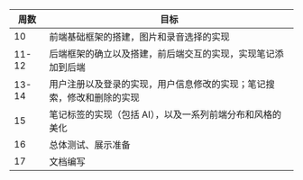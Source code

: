 | 周数  | 目标                                                         |
| ----- | ------------------------------------------------------------ |
| 10    | 前端基础框架的搭建，图片和录音选择的实现                     |
| 11-12 | 后端框架的确立以及搭建，前后端交互的实现，实现笔记添加到后端 |
| 13-14 | 用户注册以及登录的实现，用户信息修改的实现；笔记搜索，修改和删除的实现 |
| 15    | 笔记标签的实现（包括 AI），以及一系列前端分布和风格的美化    |
| 16    | 总体测试、展示准备                                           |
| 17    | 文档编写                                                     |

